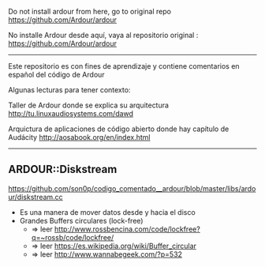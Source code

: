 Do not install ardour from here, go to original repo https://github.com/Ardour/ardour 

No installe Ardour desde aquí, vaya al repositorio original : https://github.com/Ardour/ardour

---

Este repositorio es con fines de aprendizaje y contiene comentarios en español del código de Ardour

Algunas lecturas para tener contexto:

Taller de Ardour donde se explica su arquitectura http://tu.linuxaudiosystems.com/dawd

Arquictura de aplicaciones de código abierto donde hay capítulo de Audácity http://aosabook.org/en/index.html

---
## ARDOUR::Diskstream
https://github.com/son0p/codigo_comentado__ardour/blob/master/libs/ardour/diskstream.cc
  * Es una manera de mover datos desde y hacia el disco
  * Grandes Buffers circulares (lock-free) 
    * => leer http://www.rossbencina.com/code/lockfree?q=~rossb/code/lockfree/
    * => leer https://es.wikipedia.org/wiki/Buffer_circular
    * => leer http://www.wannabegeek.com/?p=532




